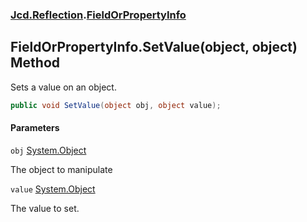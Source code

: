 ### [Jcd.Reflection](Jcd.Reflection.md 'Jcd.Reflection').[FieldOrPropertyInfo](Jcd.Reflection.FieldOrPropertyInfo.md 'Jcd.Reflection.FieldOrPropertyInfo')

## FieldOrPropertyInfo.SetValue(object, object) Method

Sets a value on an object.

```csharp
public void SetValue(object obj, object value);
```
#### Parameters

<a name='Jcd.Reflection.FieldOrPropertyInfo.SetValue(object,object).obj'></a>

`obj` [System.Object](https://docs.microsoft.com/en-us/dotnet/api/System.Object 'System.Object')

The object to manipulate

<a name='Jcd.Reflection.FieldOrPropertyInfo.SetValue(object,object).value'></a>

`value` [System.Object](https://docs.microsoft.com/en-us/dotnet/api/System.Object 'System.Object')

The value to set.